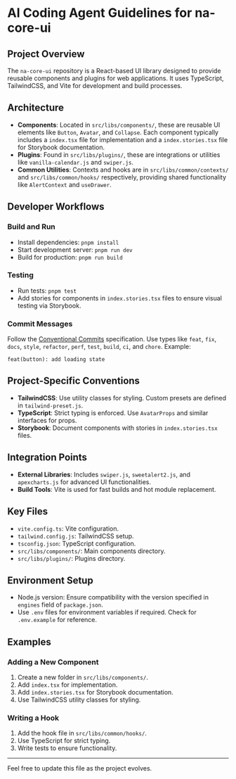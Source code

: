 # AI Coding Agent Guidelines for na-core-ui

## Project Overview

The `na-core-ui` repository is a React-based UI library designed to provide reusable components and plugins for web applications. It uses TypeScript, TailwindCSS, and Vite for development and build processes.

## Architecture

- **Components**: Located in `src/libs/components/`, these are reusable UI elements like `Button`, `Avatar`, and `Collapse`. Each component typically includes a `index.tsx` file for implementation and a `index.stories.tsx` file for Storybook documentation.
- **Plugins**: Found in `src/libs/plugins/`, these are integrations or utilities like `vanilla-calendar.js` and `swiper.js`.
- **Common Utilities**: Contexts and hooks are in `src/libs/common/contexts/` and `src/libs/common/hooks/` respectively, providing shared functionality like `AlertContext` and `useDrawer`.

## Developer Workflows

### Build and Run

- Install dependencies: `pnpm install`
- Start development server: `pnpm run dev`
- Build for production: `pnpm run build`

### Testing

- Run tests: `pnpm test`
- Add stories for components in `index.stories.tsx` files to ensure visual testing via Storybook.

### Commit Messages

Follow the [Conventional Commits](https://www.conventionalcommits.org/) specification. Use types like `feat`, `fix`, `docs`, `style`, `refactor`, `perf`, `test`, `build`, `ci`, and `chore`. Example:

```
feat(button): add loading state
```

## Project-Specific Conventions

- **TailwindCSS**: Use utility classes for styling. Custom presets are defined in `tailwind-preset.js`.
- **TypeScript**: Strict typing is enforced. Use `AvatarProps` and similar interfaces for props.
- **Storybook**: Document components with stories in `index.stories.tsx` files.

## Integration Points

- **External Libraries**: Includes `swiper.js`, `sweetalert2.js`, and `apexcharts.js` for advanced UI functionalities.
- **Build Tools**: Vite is used for fast builds and hot module replacement.

## Key Files

- `vite.config.ts`: Vite configuration.
- `tailwind.config.js`: TailwindCSS setup.
- `tsconfig.json`: TypeScript configuration.
- `src/libs/components/`: Main components directory.
- `src/libs/plugins/`: Plugins directory.

## Environment Setup

- Node.js version: Ensure compatibility with the version specified in `engines` field of `package.json`.
- Use `.env` files for environment variables if required. Check for `.env.example` for reference.

## Examples

### Adding a New Component

1. Create a new folder in `src/libs/components/`.
2. Add `index.tsx` for implementation.
3. Add `index.stories.tsx` for Storybook documentation.
4. Use TailwindCSS utility classes for styling.

### Writing a Hook

1. Add the hook file in `src/libs/common/hooks/`.
2. Use TypeScript for strict typing.
3. Write tests to ensure functionality.

---

Feel free to update this file as the project evolves.
